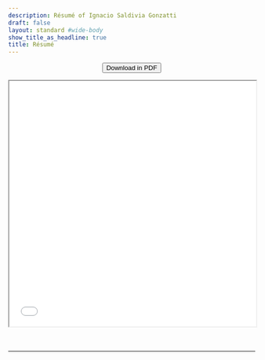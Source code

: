 ```yaml
---
description: Résumé of Ignacio Saldivia Gonzatti
draft: false
layout: standard #wide-body
show_title_as_headline: true
title: Résumé
---
```


<!-- ## Résumé -->

<p align="center"><a href="saldiviaGonzatti_cv_academic.pdf" download="saldiviaGonzatti_cv_academic">
<button class="btn"> Download in PDF <i class="fa fa-download"></i></button></a> <p>

<center>
  <body>
    <iframe
    src="saldiviaGonzatti_cv_academic.pdf#toolbar=0" width="100%" height="500px">
    </iframe>
  </body>
</html>
</center>

</br>
</br>

---

<!-- ## Business Résumé

<p align="center"><a href="saldiviaGonzatti_cv_business.pdf" download="saldiviaGonzatti_cv_business">
<button class="btn"> Download in PDF <i class="fa fa-download"></i></button></a> <p>

<center>
  <body>
    <iframe
    src="saldiviaGonzatti_cv_business.pdf#toolbar=0" width="100%" height="500px">
    </iframe>
  </body>
</html>
</center> -->
